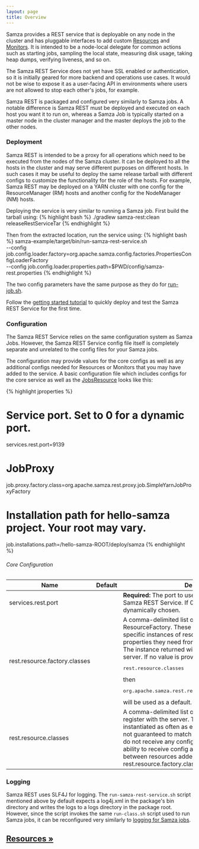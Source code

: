 ```yaml
---
layout: page
title: Overview
---
```

<!--
   Licensed to the Apache Software Foundation (ASF) under one or more
   contributor license agreements.  See the NOTICE file distributed with
   this work for additional information regarding copyright ownership.
   The ASF licenses this file to You under the Apache License, Version 2.0
   (the "License"); you may not use this file except in compliance with
   the License.  You may obtain a copy of the License at

       http://www.apache.org/licenses/LICENSE-2.0

   Unless required by applicable law or agreed to in writing, software
   distributed under the License is distributed on an "AS IS" BASIS,
   WITHOUT WARRANTIES OR CONDITIONS OF ANY KIND, either express or implied.
   See the License for the specific language governing permissions and
   limitations under the License.
-->

Samza provides a REST service that is deployable on any node in the cluster and has pluggable interfaces to add custom [Resources](resources.html) and [Monitors](monitors.html). It is intended to be a node-local delegate for common actions such as starting jobs, sampling the local state, measuring disk usage, taking heap dumps, verifying liveness, and so on.

The Samza REST Service does not yet have SSL enabled or authentication, so it is initially geared for more backend and operations use cases. It would not be wise to expose it as a user-facing API in environments where users are not allowed to stop each other's jobs, for example.

Samza REST is packaged and configured very similarly to Samza jobs. A notable difference is Samza REST must be deployed and executed on each host you want it to run on, whereas a Samza Job is typically started on a master node in the cluster manager and the master deploys the job to the other nodes.

### Deployment
Samza REST is intended to be a proxy for all operations which need to be executed from the nodes of the Samza cluster. It can be deployed to all the hosts in the cluster and may serve different purposes on different hosts. In such cases it may be useful to deploy the same release tarball with different configs to customize the functionality for the role of the hosts. For example, Samza REST may be deployed on a YARN cluster with one config for the ResourceManager (RM) hosts and another config for the NodeManager (NM) hosts.

Deploying the service is very similar to running a Samza job. First build the tarball using:
{% highlight bash %}
./gradlew samza-rest:clean releaseRestServiceTar
{% endhighlight %}


Then from the extracted location, run the service using:
{% highlight bash %}
samza-example/target/bin/run-samza-rest-service.sh  \
  --config job.config.loader.factory=org.apache.samza.config.factories.PropertiesConfigLoaderFactory \
  --config job.config.loader.properties.path=$PWD/config/samza-rest.properties
{% endhighlight %}

The two config parameters have the same purpose as they do for [run-job.sh](../jobs/job-runner.html).

Follow the [getting started tutorial](../../../tutorials/{{site.version}}/samza-rest-getting-started.html) to quickly deploy and test the Samza REST Service for the first time.

### Configuration
The Samza REST Service relies on the same configuration system as Samza Jobs. However, the Samza REST Service config file itself is completely separate and unrelated to the config files for your Samza jobs.

The configuration may provide values for the core configs as well as any additional configs needed for Resources or Monitors that you may have added to the service.  A basic configuration file which includes configs for the core service as well as the [JobsResource](resources/jobs.html#configuration) looks like this:

{% highlight jproperties %}
# Service port. Set to 0 for a dynamic port.
services.rest.port=9139

# JobProxy
job.proxy.factory.class=org.apache.samza.rest.proxy.job.SimpleYarnJobProxyFactory
# Installation path for hello-samza project. Your root may vary.
job.installations.path=/hello-samza-ROOT/deploy/samza
{% endhighlight %}

###### Core Configuration
<table class="table table-condensed table-bordered table-striped">
  <thead>
    <tr>
      <th>Name</th>
      <th>Default</th>
      <th>Description</th>
    </tr>
  </thead>
  <tbody>
    <tr>
      <td>services.rest.port</td><td></td><td><b>Required:</b> The port to use on the local host for the Samza REST Service. If 0, an available port will be dynamically chosen.</td>
    </tr>
    <tr>
      <td>rest.resource.factory.classes</td><td></td><td>A comma-delimited list of class names that implement ResourceFactory. These factories will be used to create specific instances of resources and can pull whatever properties they need from the provided server config. The instance returned will be used for the lifetime of the server. If no value is provided for this property or <pre>rest.resource.classes</pre> then <pre>org.apache.samza.rest.resources.DefaultResourceFactory</pre> will be used as a default.</td>
    </tr>
    <tr>
      <td>rest.resource.classes</td><td></td><td>A comma-delimited list of class names of resources to register with the server. These classes can be instantiated as often as each request, the life cycle is not guaranteed to match the server. Also, the instances do not receive any config. Note that the lifecycle and ability to receive config are the primary differences between resources added via this property versus rest.resource.factory.classes</td>
    </tr>
  </tbody>
</table>

### Logging
Samza REST uses SLF4J for logging. The `run-samza-rest-service.sh` script mentioned above by default expects a log4j.xml in the package's bin directory and writes the logs to a logs directory in the package root. However, since the script invokes the same `run-class.sh` script used to run Samza jobs, it can be reconfigured very similarly to [logging for Samza jobs](../jobs/logging.html).

## [Resources &raquo;](resources.html)